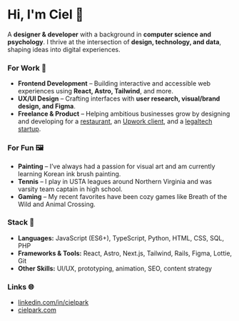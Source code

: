 # Hi, I'm Ciel 🌱

A **designer & developer** with a background in **computer science and psychology**. I thrive at the intersection of **design, technology, and data**, shaping ideas into digital experiences.

### For Work 💼
- **Frontend Development** – Building interactive and accessible web experiences using **React, Astro, Tailwind**, and more.
- **UX/UI Design** – Crafting interfaces with **user research, visual/brand design, and Figma**.
- **Freelance & Product** – Helping ambitious businesses grow by designing and developing for a [restaurant](https://www.bangbop.com), an [Upwork client](https://chariotsbookkeeping.com/), and a [legaltech startup](https://hellokeepsake.com).

### For Fun 🖼️
- **Painting** – I’ve always had a passion for visual art and am currently learning Korean ink brush painting.
- **Tennis** – I play in USTA leagues around Northern Virginia and was varsity team captain in high school.
- **Gaming** – My recent favorites have been cozy games like Breath of the Wild and Animal Crossing.

### Stack 🔧
- **Languages:** JavaScript (ES6+), TypeScript, Python, HTML, CSS, SQL, PHP
- **Frameworks & Tools:** React, Astro, Next.js, Tailwind, Rails, Figma, Lottie, Git
- **Other Skills:** UI/UX, prototyping, animation, SEO, content strategy

### Links 🌐
- [linkedin.com/in/cielpark](https://www.linkedin.com/in/parkciel)
- [cielpark.com](https://www.cielpark.com)
